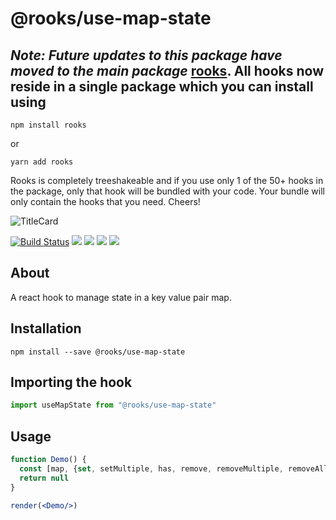 # @rooks/use-map-state


## *Note: Future updates to this package have moved to the main package* [rooks](https://npmjs.com/package/rooks). All hooks now reside in a single package which you can install using

```
npm install rooks
```

or 

```
yarn add rooks
```

Rooks is completely treeshakeable and if you use only 1 of the 50+ hooks in the package, only that hook will be bundled with your code. Your bundle will only contain the hooks that you need. Cheers!

![TitleCard](https://raw.githubusercontent.com/imbhargav5/rooks/v4-compat/packages/map-state/title-card.svg)

[![Build Status](https://travis-ci.org/imbhargav5/rooks.svg?branch=master)](https://travis-ci.org/imbhargav5/rooks) ![](https://img.shields.io/npm/v/@rooks/use-map-state/latest.svg) ![](https://img.shields.io/npm/l/@rooks/use-map-state.svg) ![](https://img.shields.io/bundlephobia/min/@rooks/use-map-state.svg) ![](https://img.shields.io/david/imbhargav5/rooks.svg?path=packages%2Fmap-state)



## About
A react hook to manage state in a key value pair map.


[//]: # (Main)

## Installation

```
npm install --save @rooks/use-map-state
```

## Importing the hook

```javascript
import useMapState from "@rooks/use-map-state"
```

## Usage

```jsx
function Demo() {
  const [map, {set, setMultiple, has, remove, removeMultiple, removeAll}] = useMapState({a:1,b:2});
  return null
}

render(<Demo/>)
```
